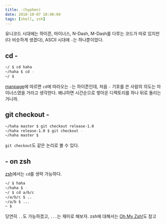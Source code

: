 ```yaml
---
title: -(hyphen)
date: 2018-10-07 18:48:04
tags: [shell, zsh]
---
```


유니코드 시대에는 하이픈, 마이너스, N-Dash, M-Dash를 다루는 코드가 따로 있지만(다 비슷하게 생겼다), ASCII 시대에 `-`는 하나뿐이었다.

<!-- more --> 

## cd -

```bash
~/ $ cd haha
~/haha $ cd -
~/ $
```

[manpage](http://man7.org/linux/man-pages/man1/cd.1p.html)에 따르면 `cd`에 따라오는 `-`는 하이픈인데, 처음 `-` 기호를 쓴 사람의 의도는 마이너스였을 거라고 생각한다. 왜냐하면 시간순으로 쌓아온 디렉토리를 하나 뒤로 돌리는 거니까.

## git checkout -

```bash
~/haha master $ git checkout release-1.0
~/haha release-1.0 $ git checkout -
~/haha master $
```

`git checkout`도 같은 논리로 볼 수 있다.

## - on zsh

[zsh](http://www.zsh.org)에서는 `cd`를 생략 가능하다.

```bash
~/ $ haha
~/haha $ -
~/ $ cd a/b/c
~/a/b/c $ ..
~/a/b $ ...
~ $
```

당연히 `..`도 가능하겠고, `...`는 재미로 해보자. zsh에 대해서는 [Oh My Zsh!](https://ohmyz.sh)도 참고

